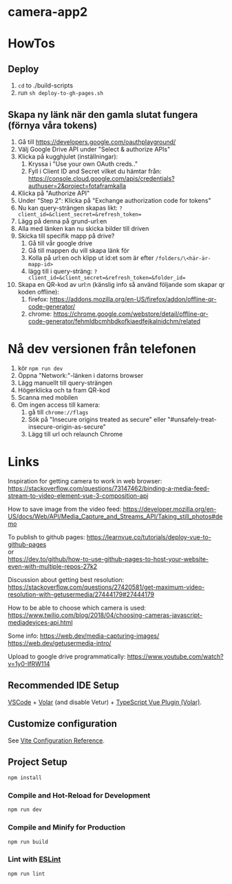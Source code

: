 # camera-app2

# HowTos
## Deploy
1. ```cd``` to ./build-scripts
1. run ```sh deploy-to-gh-pages.sh```

## Skapa ny länk när den gamla slutat fungera (förnya våra tokens)
1. Gå till https://developers.google.com/oauthplayground/
1. Välj Google Drive API under "Select & authorize APIs"
1. Klicka på kugghjulet (inställningar):
    1. Kryssa i "Use your own OAuth creds.."
    1. Fyll i Client ID and Secret vilket du hämtar från: https://console.cloud.google.com/apis/credentials?authuser=2&project=fotaframkalla
1. Klicka på "Authorize API"
1. Under "Step 2": Klicka på "Exchange authorization code for tokens"
1. Nu kan query-strängen skapas likt: ```?client_id=&client_secret=&refresh_token=```
1. Lägg på denna på grund-url:en
1. Alla med länken kan nu skicka bilder till driven
1. Skicka till specifik mapp på drive?
   1. Gå till vår google drive
   1. Gå till mappen du vill skapa länk för
   1. Kolla på url:en och klipp ut id:et som är efter ```/folders/\<här-är-mapp-id>```
   1. lägg till i query-sträng: ```?client_id=&client_secret=&refresh_token=&folder_id=```
1. Skapa en QR-kod av url:n (känslig info så använd följande som skapar qr koden offline):
   1. firefox: https://addons.mozilla.org/en-US/firefox/addon/offline-qr-code-generator/
   1. chrome: https://chrome.google.com/webstore/detail/offline-qr-code-generator/fehmldbcmhbdkofkiaedfejkalnidchm/related

# Nå dev versionen från telefonen
1. kör ```npm run dev```
1. Öppna "Network:"-länken i datorns browser 
1. Lägg manuellt till query-strängen
1. Högerklicka och ta fram QR-kod
1. Scanna med mobilen
1. Om ingen access till kamera: 
   1. gå till ```chrome://flags```
   1. Sök på "Insecure origins treated as secure" eller "#unsafely-treat-insecure-origin-as-secure"
   1. Lägg till url och relaunch Chrome

# Links
Inspiration for getting camera to work in web browser:
https://stackoverflow.com/questions/73147462/binding-a-media-feed-stream-to-video-element-vue-3-composition-api 

How to save image from the video feed:
https://developer.mozilla.org/en-US/docs/Web/API/Media_Capture_and_Streams_API/Taking_still_photos#demo

To publish to github pages:
https://learnvue.co/tutorials/deploy-vue-to-github-pages  
or  
https://dev.to/github/how-to-use-github-pages-to-host-your-website-even-with-multiple-repos-27k2

Discussion about getting best resolution:
https://stackoverflow.com/questions/27420581/get-maximum-video-resolution-with-getusermedia/27444179#27444179

How to be able to choose which camera is used:
https://www.twilio.com/blog/2018/04/choosing-cameras-javascript-mediadevices-api.html

Some info:
https://web.dev/media-capturing-images/
https://web.dev/getusermedia-intro/

Upload to google drive programmatically:
https://www.youtube.com/watch?v=1y0-IfRW114

## Recommended IDE Setup

[VSCode](https://code.visualstudio.com/) + [Volar](https://marketplace.visualstudio.com/items?itemName=Vue.volar) (and disable Vetur) + [TypeScript Vue Plugin (Volar)](https://marketplace.visualstudio.com/items?itemName=Vue.vscode-typescript-vue-plugin).

## Customize configuration

See [Vite Configuration Reference](https://vitejs.dev/config/).

## Project Setup

```sh
npm install
```

### Compile and Hot-Reload for Development

```sh
npm run dev
```

### Compile and Minify for Production

```sh
npm run build
```

### Lint with [ESLint](https://eslint.org/)

```sh
npm run lint
```
